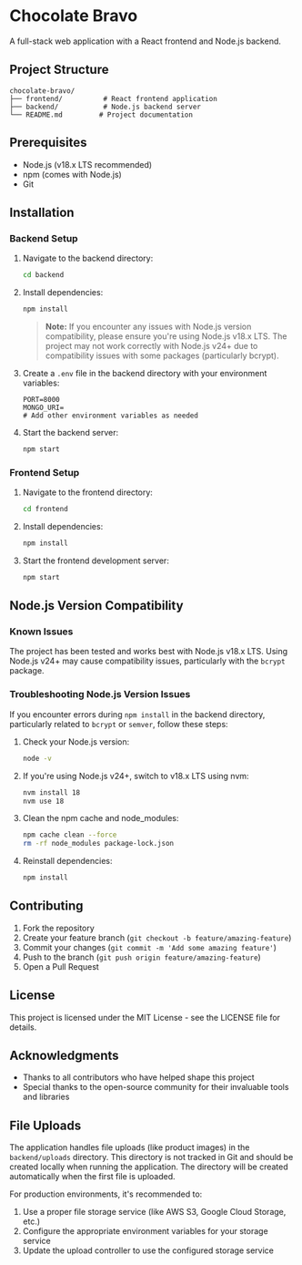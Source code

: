 # Chocolate Bravo

A full-stack web application with a React frontend and Node.js backend.

## Project Structure

```
chocolate-bravo/
├── frontend/          # React frontend application
├── backend/           # Node.js backend server
└── README.md         # Project documentation
```

## Prerequisites

- Node.js (v18.x LTS recommended)
- npm (comes with Node.js)
- Git

## Installation

### Backend Setup

1. Navigate to the backend directory:
   ```bash
   cd backend
   ```

2. Install dependencies:
   ```bash
   npm install
   ```

   > **Note:** If you encounter any issues with Node.js version compatibility, please ensure you're using Node.js v18.x LTS. The project may not work correctly with Node.js v24+ due to compatibility issues with some packages (particularly bcrypt).

3. Create a `.env` file in the backend directory with your environment variables:
   ```env
   PORT=8000
   MONGO_URI=
   # Add other environment variables as needed
   ```

4. Start the backend server:
   ```bash
   npm start
   ```

### Frontend Setup

1. Navigate to the frontend directory:
   ```bash
   cd frontend
   ```

2. Install dependencies:
   ```bash
   npm install
   ```

3. Start the frontend development server:
   ```bash
   npm start
   ```

## Node.js Version Compatibility

### Known Issues

The project has been tested and works best with Node.js v18.x LTS. Using Node.js v24+ may cause compatibility issues, particularly with the `bcrypt` package.

### Troubleshooting Node.js Version Issues

If you encounter errors during `npm install` in the backend directory, particularly related to `bcrypt` or `semver`, follow these steps:

1. Check your Node.js version:
   ```bash
   node -v
   ```

2. If you're using Node.js v24+, switch to v18.x LTS using nvm:
   ```bash
   nvm install 18
   nvm use 18
   ```

3. Clean the npm cache and node_modules:
   ```bash
   npm cache clean --force
   rm -rf node_modules package-lock.json
   ```

4. Reinstall dependencies:
   ```bash
   npm install
   ```

## Contributing

1. Fork the repository
2. Create your feature branch (`git checkout -b feature/amazing-feature`)
3. Commit your changes (`git commit -m 'Add some amazing feature'`)
4. Push to the branch (`git push origin feature/amazing-feature`)
5. Open a Pull Request

## License

This project is licensed under the MIT License - see the LICENSE file for details.

## Acknowledgments

- Thanks to all contributors who have helped shape this project
- Special thanks to the open-source community for their invaluable tools and libraries 

## File Uploads

The application handles file uploads (like product images) in the `backend/uploads` directory. This directory is not tracked in Git and should be created locally when running the application. The directory will be created automatically when the first file is uploaded.

For production environments, it's recommended to:
1. Use a proper file storage service (like AWS S3, Google Cloud Storage, etc.)
2. Configure the appropriate environment variables for your storage service
3. Update the upload controller to use the configured storage service 